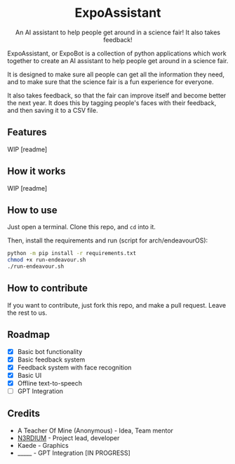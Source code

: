 <center>

# ExpoAssistant

An AI assistant to help people get around in a science fair! It also takes feedback!

</center>

ExpoAssistant, or ExpoBot is a collection of python applications which work together to create an AI assistant to help people get around in a science fair.

It is designed to make sure all people can get all the information they need, and to make sure that the science fair is a fun experience for everyone.

It also takes feedback, so that the fair can improve itself and become better the next year. It does this by tagging people's faces with their feedback, and then saving it to a CSV file.

## Features
WIP [readme]


## How it works
WIP [readme]

## How to use
Just open a terminal. Clone this repo, and `cd` into it.

Then, install the requirements and run (script for arch/endeavourOS):


```bash
python -m pip install -r requirements.txt
chmod +x run-endeavour.sh
./run-endeavour.sh
```

## How to contribute
If you want to contribute, just fork this repo, and make a pull request. Leave the rest to us.

## Roadmap
- [x] Basic bot functionality
- [x] Basic feedback system
- [x] Feedback system with face recognition
- [x] Basic UI
- [x] Offline text-to-speech
- [ ] GPT Integration

## Credits
- A Teacher Of Mine (Anonymous) - Idea, Team mentor
- [N3RDIUM](https://n3rdium.dev) - Project lead, developer
- Kaede - Graphics
- _____ - GPT Integration [IN PROGRESS]